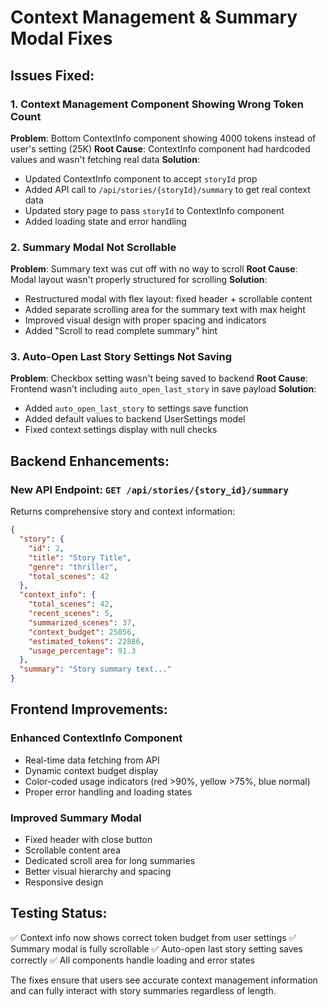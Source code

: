 # Context Management & Summary Modal Fixes

## Issues Fixed:

### 1. Context Management Component Showing Wrong Token Count
**Problem**: Bottom ContextInfo component showing 4000 tokens instead of user's setting (25K)
**Root Cause**: ContextInfo component had hardcoded values and wasn't fetching real data
**Solution**: 
- Updated ContextInfo component to accept `storyId` prop
- Added API call to `/api/stories/{storyId}/summary` to get real context data
- Updated story page to pass `storyId` to ContextInfo component
- Added loading state and error handling

### 2. Summary Modal Not Scrollable  
**Problem**: Summary text was cut off with no way to scroll
**Root Cause**: Modal layout wasn't properly structured for scrolling
**Solution**:
- Restructured modal with flex layout: fixed header + scrollable content
- Added separate scrolling area for the summary text with max height
- Improved visual design with proper spacing and indicators
- Added "Scroll to read complete summary" hint

### 3. Auto-Open Last Story Settings Not Saving
**Problem**: Checkbox setting wasn't being saved to backend
**Root Cause**: Frontend wasn't including `auto_open_last_story` in save payload
**Solution**:
- Added `auto_open_last_story` to settings save function
- Added default values to backend UserSettings model
- Fixed context settings display with null checks

## Backend Enhancements:

### New API Endpoint: `GET /api/stories/{story_id}/summary`
Returns comprehensive story and context information:
```json
{
  "story": {
    "id": 2,
    "title": "Story Title",
    "genre": "thriller",
    "total_scenes": 42
  },
  "context_info": {
    "total_scenes": 42,
    "recent_scenes": 5,
    "summarized_scenes": 37,
    "context_budget": 25056,
    "estimated_tokens": 22886,
    "usage_percentage": 91.3
  },
  "summary": "Story summary text..."
}
```

## Frontend Improvements:

### Enhanced ContextInfo Component
- Real-time data fetching from API
- Dynamic context budget display
- Color-coded usage indicators (red >90%, yellow >75%, blue normal)
- Proper error handling and loading states

### Improved Summary Modal
- Fixed header with close button
- Scrollable content area
- Dedicated scroll area for long summaries
- Better visual hierarchy and spacing
- Responsive design

## Testing Status:
✅ Context info now shows correct token budget from user settings
✅ Summary modal is fully scrollable
✅ Auto-open last story setting saves correctly
✅ All components handle loading and error states

The fixes ensure that users see accurate context management information and can fully interact with story summaries regardless of length.